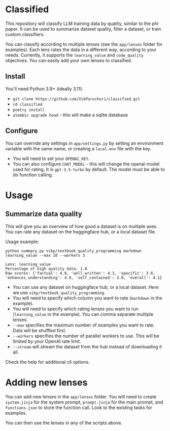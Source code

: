 # Classified

This repository will classify LLM training data by quality, similar to the phi paper.  It can be used to summarize dataset quality, filter a dataset, or train custom classifiers.

You can classify according to multiple *lenses* (see the `app/lenses` folder for examples).  Each lens rates the data in a different way, according to your needs. Currently, it supports the `learning_value` and `code_quality` objectives.  You can easily add your own lenses to classified.

## Install

You'll need Python 3.9+ (ideally 3.11).

- `git clone https://github.com/VikParuchuri/classified.git`
- `cd classified`
- `poetry install`
- `alembic upgrade head` - this will make a sqlite database

## Configure

You can override any settings in `app/settings.py` by setting an environment variable with the same name, or creating a `local.env` file with the key.

- You will need to set your `OPENAI_KEY`.
- You can also configure `CHAT_MODEL` - this will change the openai model used for rating.  It is `gpt-3.5-turbo` by default.  The model must be able to do function calling.

# Usage

## Summarize data quality

This will give you an overview of how good a dataset is on multiple axes.  You can rate any dataset on the huggingface hub, or a local dataset file.

Usage example:

`python summary.py vikp/textbook_quality_programming markdown learning_value --max 10 --workers 3`

    Lens: learning_value
    Percentage of high quality data: 1.0
    Raw scores: {'factual': 4.0, 'well_written': 4.3, 'specific': 3.6, 'enhances_understanding': 4.9, 'self_contained': 3.9, 'overall': 4.1}

- You can use any dataset on huggingface hub, or a local dataset.  Here we use `vikp/textbook_quality_programming`.
- You will need to specify which column you want to rate (`markdown` in the example).
- You will need to specify which rating lenses you want to run (`learning_value` in the example). You can comma separate multiple lenses.
- `--max` specifies the maximum number of examples you want to rate.  Data will be shuffled first.
- `--workers` specifies the number of parallel workers to use.  This will be limited by your OpenAI rate limit.
- `--stream` will stream the dataset from the hub instead of downloading it all.

Check the help for additional cli options.

# Adding new lenses

You can add new lenses in the `app/lenses` folder.  You will need to create `system.jinja` for the system prompt, `prompt.jinja` for the main prompt, and `functions.json` to store the function call.  Look to the existing tasks for examples.

You can then use the lenses in any of the scripts above.